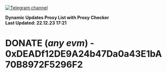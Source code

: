 [![Telegram channel](https://img.shields.io/endpoint?url=https://runkit.io/damiankrawczyk/telegram-badge/branches/master?url=https://t.me/n4z4v0d)](https://t.me/n4z4v0d) 

**Dynamic Updates Proxy List with Proxy Checker**  
**Last Updated: 22.12.23 17:21**

# DONATE (_any evm_) - 0xDEADf12DE9A24b47Da0a43E1bA70B8972F5296F2
